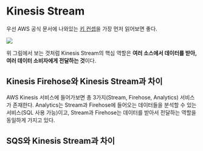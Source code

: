 # Kinesis Stream

우선 AWS 공식 문서에 나와있는 [키 컨셉](http://docs.aws.amazon.com/streams/latest/dev/key-concepts.html)을 가장 먼저 읽어보면 좋다.

![](http://docs.aws.amazon.com/ko_kr/streams/latest/dev/images/architecture.png)

위 그림에서 보는 것처럼 Kinesis Stream의 핵심 역할은 **여러 소스에서 데이터를 받아, 여러 데이터 소비자에게 전달하는 것**이다.

## Kinesis Firehose와 Kinesis Stream과 차이

AWS Kinesis 서비스에 들어가보면 총 3가지(Stream, Firehose, Analytics) 서비스가 존재한다. Analytics는 Stream과 Firehose에 들어오는 데이터들을 분석할 수 있는 서비스(SQL 사용 가능)이고, Stream과 Firehose는 데이터를 받아서 전달하는 역할을 동일하게 가지고 있다.

## SQS와 Kinesis Stream과 차이


